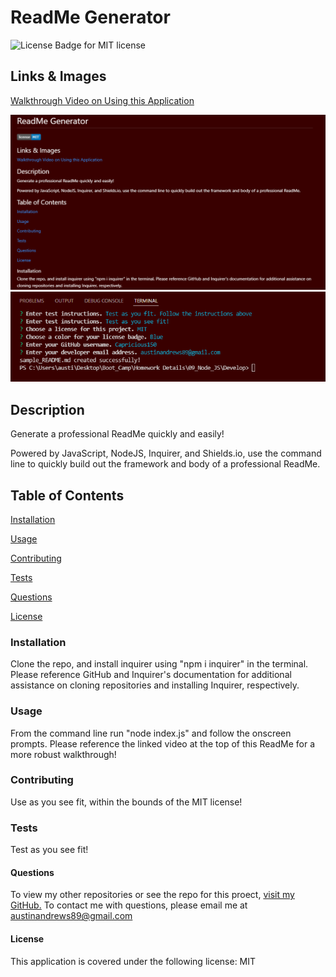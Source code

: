 # ReadMe Generator
  ![License Badge for MIT license](https://img.shields.io/badge/license-MIT-blue)

  ## Links & Images
  [Walkthrough Video on Using this Application](https://drive.google.com/file/d/1eVDt6wRDDFMYynlg8giHdWsUWe5NnXUU/view)

  ![Image of a generated readme](/assets/images/ReadMePreview.png)
  ![Image of some of the prompts used to generate the readme](/assets/images/PromptPreview.png)


  ## Description 
  Generate a professional ReadMe quickly and easily!

  Powered by JavaScript, NodeJS, Inquirer, and Shields.io, use the command line to quickly build out the framework and body of a professional ReadMe. 
  
  ## Table of Contents 
  [Installation](#installation)
  
  [Usage](#usage)
  
  [Contributing](#contributing)
  
  [Tests](#tests)
  
  [Questions](#questions)

  [License](#license)
  
  
  ### Installation 
  Clone the repo, and install inquirer using "npm i inquirer" in the terminal. Please reference GitHub and Inquirer's documentation for additional assistance on cloning repositories and installing Inquirer, respectively.
  
  ### Usage 
  From the command line run "node index.js" and follow the onscreen prompts. Please reference the linked video at the top of this ReadMe for a more robust walkthrough!
  
  ### Contributing 
  Use as you see fit, within the bounds of the MIT license!
  
  ### Tests 
  Test as you see fit!
  
  #### Questions 
  To view my other repositories or see the repo for this proect, [visit my GitHub.](https://github.com/Capricious150)
  To contact me with questions, please email me at <austinandrews89@gmail.com>

  #### License
  This application is covered under the following license: MIT
